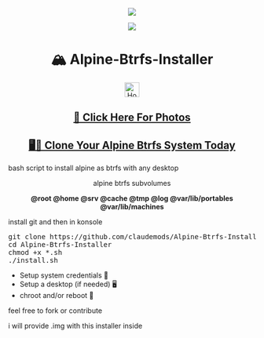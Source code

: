 <p align="center">
  <img src="https://i.postimg.cc/d1VR617H/alpine.webp">
</p>

<div align="center">
  <a href="https://www.alpinelinux.org/" target="_blank">
    <img src="https://img.shields.io/badge/DISTRO-Alpine-00FFFF?style=for-the-badge&logo=Alpine">
  </a>
</div>

<div align="center">
  <h1>🏔️ Alpine-Btrfs-Installer</h1>

  <a href="https://www.deepseek.com/" target="_blank">
    <img alt="Homepage" src="https://i.postimg.cc/Hs2vbbZ8/Deep-Seek-Homepage.png" style="height: 30px; width: auto;">
  </a>

   <h2><a href="https://github.com/claudemods/Alpine-Btrfs-Installer/tree/main/Photos">📸 Click Here For Photos</a></h2>
</div>
   <div align="center">
   <h2><a href="https://github.com/claudemods/btrfssystemcloner">🖥️🔄 Clone Your Alpine Btrfs System Today</a></h2>
</div>



  <p>bash script to install alpine as btrfs with any desktop</p>

  <div align="center">
    <p>alpine btrfs subvolumes</p>
    <p align="center">
      <strong>@root @home @srv @cache @tmp @log @var/lib/portables @var/lib/machines</strong><br>
    </p>
  </div>

  <p>install git and then in konsole</p>

  <pre>git clone https://github.com/claudemods/Alpine-Btrfs-Installer
cd Alpine-Btrfs-Installer
chmod +x *.sh
./install.sh</pre>

  <ul>
    <li>Setup system credentials 🔐</li>
    <li>Setup a desktop (if needed) 🖥️</li>
    <li>chroot and/or reboot 🔄</li>
  </ul>

  <p>feel free to fork or contribute</p>

  <p>i will provide .img with this installer inside</p>

 
